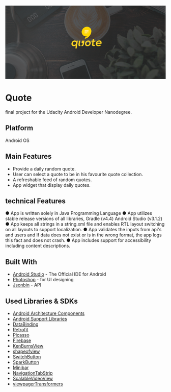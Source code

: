 ![Image](screenshots/Untitled-1.png)

# Quote
final project for the Udacity Android Developer Nanodegree.

## Platform
Android OS
## Main Features 
* Provide a daily random quote.
* User can select a quote to be in his favourite quote collection.
* A refreshable feed of random quotes.
* App widget that display daily quotes. 
## technical Features 
● App is written solely in Java Programming Language
● App utilizes stable release versions of all libraries, Gradle (v4.4) Android Studio  (v3.1.2)
● App keeps all strings in a string.xml file and enables RTL layout switching on all layouts to support localization.
● App validates the inputs from api's and users and If data does not exist or is in the wrong format, the app logs this fact and does not crash.
● App includes support for accessibility including content descriptions.
## Built With
* [Android Studio](https://developer.android.com/studio/index.html) - The Official IDE for Android
* [Photoshop](https://www.photoshop.com/) - for UI designing
* [Jsonbin](https://jsonbin.io/) - API

## Used Libraries & SDKs
* [Android Architecture Components](https://developer.android.com/topic/libraries/architecture/)
* [Android Support Libraries](https://developer.android.com/topic/libraries/support-library/packages.html)
* [DataBinding](https://developer.android.com/topic/libraries/data-binding/index.html)
* [Retrofit](https://square.github.io/retrofit/)
* [Picasso](http://square.github.io/picasso/)
* [Firebase](https://firebase.google.com/)
* [KenBurnsView](https://github.com/flavioarfaria/KenBurnsView)
* [shapeofview](https://github.com/florent37/ShapeOfView)
* [SwitchButton](https://github.com/KingJA/SwitchButton)
* [SparkButton](https://github.com/varunest/SparkButton)
* [Minibar](https://github.com/mayuroks/minibar)
* [NavigationTabStrip](https://github.com/Devlight/NavigationTabStrip)
* [ScalableVideoView](https://github.com/yqritc/Android-ScalableVideoView)
* [viewpagerTransformers](https://github.com/geftimov/android-viewpager-transformers)
